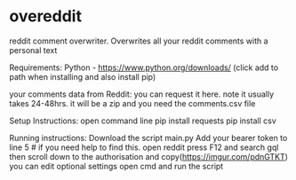# overeddit
reddit comment overwriter. Overwrites all your reddit comments with a personal text

Requirements:
Python - https://www.python.org/downloads/
(click add to path when installing and also install pip)

your comments data from Reddit: you can request it here. note it usually takes 24-48hrs. it will be a zip and you need the comments.csv file

Setup Instructions:
open command line
pip install requests
pip install csv

Running instructions:
Download the script main.py
Add your bearer token to line 5 # if you need help to find this. open reddit press F12 and search gql then scroll down to the authorisation and copy(https://imgur.com/pdnGTKT)
you can edit optional settings
open cmd and run the script
